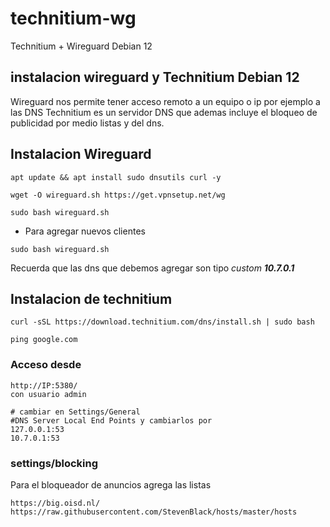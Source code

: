 # technitium-wg
Technitium + Wireguard Debian 12
## instalacion wireguard y Technitium Debian 12
Wireguard nos permite tener acceso remoto a un equipo o ip por ejemplo a las DNS
Technitium es un servidor DNS que ademas incluye el bloqueo de publicidad por medio listas y del dns.

## Instalacion Wireguard
```
apt update && apt install sudo dnsutils curl -y
```

```
wget -O wireguard.sh https://get.vpnsetup.net/wg
```
```
sudo bash wireguard.sh
```
- Para agregar nuevos clientes
```
sudo bash wireguard.sh
```
Recuerda que las dns que debemos agregar son tipo *custom*  ***10.7.0.1*** 

## Instalacion de technitium
```
curl -sSL https://download.technitium.com/dns/install.sh | sudo bash
```
```
ping google.com
```
### Acceso desde
```
http://IP:5380/
con usuario admin
```
```
# cambiar en Settings/General
#DNS Server Local End Points y cambiarlos por
127.0.0.1:53
10.7.0.1:53
```



### settings/blocking
Para el bloqueador de anuncios agrega las listas
```
https://big.oisd.nl/
https://raw.githubusercontent.com/StevenBlack/hosts/master/hosts
```
